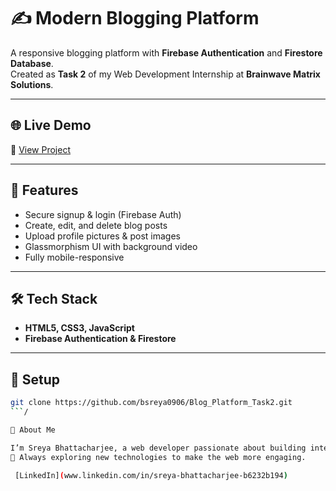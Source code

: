 # ✍️ Modern Blogging Platform

A responsive blogging platform with **Firebase Authentication** and **Firestore Database**.  
Created as **Task 2** of my Web Development Internship at **Brainwave Matrix Solutions**.

---

## 🌐 Live Demo  
🔗 [View Project](https://brainwave-matrix-intern-task2-sigma.vercel.app/)

---

## 🚀 Features
- Secure signup & login (Firebase Auth)
- Create, edit, and delete blog posts
- Upload profile pictures & post images
- Glassmorphism UI with background video
- Fully mobile-responsive

---

## 🛠️ Tech Stack
- **HTML5, CSS3, JavaScript**
- **Firebase Authentication & Firestore**

---

## 📂 Setup
```bash
git clone https://github.com/bsreya0906/Blog_Platform_Task2.git
```/

💜 About Me

I’m Sreya Bhattacharjee, a web developer passionate about building interactive and user-friendly applications.
🌟 Always exploring new technologies to make the web more engaging.

 [LinkedIn](www.linkedin.com/in/sreya-bhattacharjee-b6232b194)

